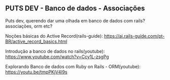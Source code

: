 ## PUTS DEV - Banco de dados - Associações

Puts dev, querendo dar uma olhada em banco de dados com rails?
associações, orm etc?


Noções básicas do Active Record(rails-guide):
https://ai.rails-guide.com/pt-BR/active_record_basics.html

Introdução a banco de dados no rails(youtube):
https://www.youtube.com/watch?v=Ccy1L-zsgPg

Explorando Banco de dados com Ruby on Rails - ORM(youtube):
https://youtu.be/tmpPKjV4l9s